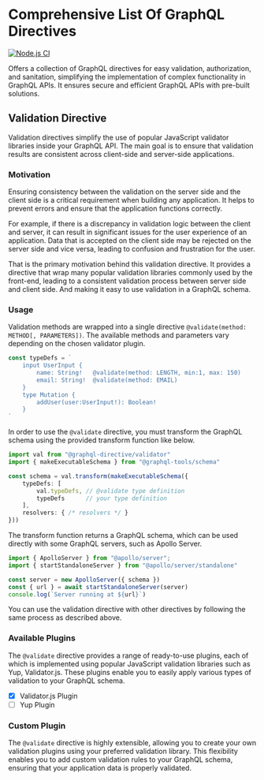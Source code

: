 # Comprehensive List Of GraphQL Directives
[![Node.js CI](https://github.com/ktutnik/graphql-directive/actions/workflows/test.yml/badge.svg)](https://github.com/ktutnik/graphql-directive/actions/workflows/test.yml)

Offers a collection of GraphQL directives for easy validation, authorization, and sanitation, simplifying the implementation of complex functionality in GraphQL APIs. It ensures secure and efficient GraphQL APIs with pre-built solutions.

## Validation Directive
Validation directives simplify the use of popular JavaScript validator libraries inside your GraphQL API. The main goal is to ensure that validation results are consistent across client-side and server-side applications. 

### Motivation
Ensuring consistency between the validation on the server side and the client side is a critical requirement when building any application. It helps to prevent errors and ensure that the application functions correctly.

For example, if there is a discrepancy in validation logic between the client and server, it can result in significant issues for the user experience of an application. Data that is accepted on the client side may be rejected on the server side and vice versa, leading to confusion and frustration for the user.

That is the primary motivation behind this validation directive. It provides a directive that wrap many popular validation libraries commonly used by the front-end, leading to a consistent validation process between server side and client side. And making it easy to use validation in a GraphQL schema.

### Usage
Validation methods are wrapped into a single directive `@validate(method: METHOD[, PARAMETERS])`. The available methods and parameters vary depending on the chosen validator plugin.

```typescript
const typeDefs = `
    input UserInput {
        name: String!   @validate(method: LENGTH, min:1, max: 150)
        email: String!  @validate(method: EMAIL)
    }
    type Mutation { 
        addUser(user:UserInput!): Boolean!
    }
`
```

In order to use the `@validate` directive, you must transform the GraphQL schema using the provided transform function like below.

```typescript
import val from "@graphql-directive/validator"
import { makeExecutableSchema } from "@graphql-tools/schema"

const schema = val.transform(makeExecutableSchema({
    typeDefs: [
        val.typeDefs, // @validate type definition
        typeDefs      // your type definition
    ],
    resolvers: { /* resolvers */ }
}))
```

The transform function returns a GraphQL schema, which can be used directly with some GraphQL servers, such as Apollo Server.

```typescript
import { ApolloServer } from "@apollo/server";
import { startStandaloneServer } from "@apollo/server/standalone"

const server = new ApolloServer({ schema })
const { url } = await startStandaloneServer(server)
console.log(`Server running at ${url}`)
```

You can use the validation directive with other directives by following the same process as described above.

### Available Plugins
The `@validate` directive provides a range of ready-to-use plugins, each of which is implemented using popular JavaScript validation libraries such as Yup, Validator.js. These plugins enable you to easily apply various types of validation to your GraphQL schema.

- [x] Validator.js Plugin 
- [ ] Yup Plugin

### Custom Plugin 
The `@validate` directive is highly extensible, allowing you to create your own validation plugins using your preferred validation library. This flexibility enables you to add custom validation rules to your GraphQL schema, ensuring that your application data is properly validated.

